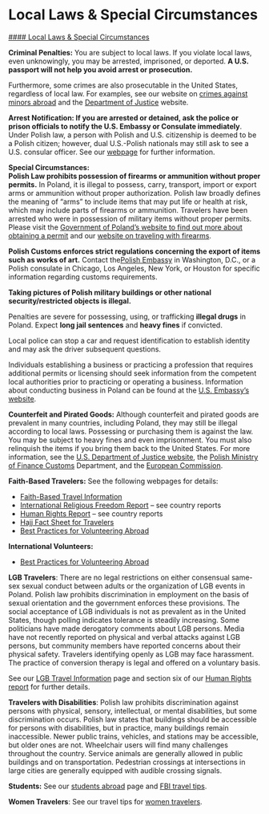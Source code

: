 # Local Laws & Special Circumstances

[#### Local Laws & Special Circumstances](javascript:void(0); "Local Laws & Special Circumstances")

**Criminal Penalties:** You are subject to local laws. If you violate local laws, even unknowingly, you may be arrested, imprisoned, or deported. **A U.S. passport will not help you avoid arrest or prosecution.**

Furthermore, some crimes are also prosecutable in the United States, regardless of local law. For examples, see our website on [crimes against minors abroad](http://travel.state.gov/content/passports/en/emergencies/arrest/criminalpenalties.html) and the [Department of Justice](http://www.justice.gov/usam/criminal-resource-manual-1617-extraterritorial-criminal-jurisdiction-18-usc-112-878-970-1116) website.

**Arrest Notification: If you are arrested or detained, ask the police or prison officials to notify the U.S. Embassy or Consulate immediately**. Under Polish law, a person with Polish and U.S. citizenship is deemed to be a Polish citizen; however, dual U.S.-Polish nationals may still ask to see a U.S. consular officer. See our [webpage](http://travel.state.gov/content/passports/english/emergencies/arrest.html) for further information.

**Special Circumstances:  
Polish Law prohibits possession of firearms or ammunition without proper permits.** In Poland, it is illegal to possess, carry, transport, import or export arms or ammunition without proper authorization. Polish law broadly defines the meaning of “arms” to include items that may put life or health at risk, which may include parts of firearms or ammunition. Travelers have been arrested who were in possession of military items without proper permits. Please visit the [Government of Poland’s website to find out more about obtaining a permit](https://www.gov.pl/web/usa-en/transport-of-arms-and-ammunition) and our [website on traveling with firearms](https://travel.state.gov/content/travel/en/international-travel/before-you-go/travelers-with-special-considerations/traveling-abroad-with-firearms.html).

**Polish Customs enforces strict regulations concerning the export of items such as works of art.** Contact the[Polish Embassy](https://www.gov.pl/web/usa-en/embassy-washington) in Washington, D.C., or a Polish consulate in Chicago, Los Angeles, New York, or Houston for specific information regarding customs requirements.

**Taking pictures of Polish military buildings or other national security/restricted objects is illegal.**

Penalties are severe for possessing, using, or trafficking **illegal drugs** in Poland. Expect **long jail sentences** and **heavy fines** if convicted.

Local police can stop a car and request identification to establish identity and may ask the driver subsequent questions.

Individuals establishing a business or practicing a profession that requires additional permits or licensing should seek information from the competent local authorities prior to practicing or operating a business. Information about conducting business in Poland can be found at the [U.S. Embassy’s website](https://pl.usembassy.gov/business/).

**Counterfeit and Pirated Goods:** Although counterfeit and pirated goods are prevalent in many countries, including Poland, they may still be illegal according to local laws. Possessing or purchasing them is against the law. You may be subject to heavy fines and even imprisonment. You must also relinquish the items if you bring them back to the United States. For more information, see the [U.S. Department of Justice website](https://www.justice.gov/criminal-ccips), the [Polish Ministry of Finance Customs](https://www.gov.pl/web/kas/dc?) Department, and the [European Commission](https://taxation-customs.ec.europa.eu/customs-4/prohibitions-and-restrictions/counterfeit-piracy-and-other-ipr-violations_en).

**Faith-Based Travelers:** See the following webpages for details:

* [Faith-Based Travel Information](https://travel.state.gov/content/passports/en/go/faith-based-travel.html)
* [International Religious Freedom Report](http://www.state.gov/j/drl/irf/rpt/index.htm) – see country reports
* [Human Rights Report](http://www.state.gov/j/drl/rls/hrrpt/) – see country reports
* [Hajj Fact Sheet for Travelers](http://travel.state.gov/content/passports/en/go/Hajj.html)
* [Best Practices for Volunteering Abroad](https://travel.state.gov/content/passports/en/go/volunteer.html)

**International Volunteers:**

* [Best Practices for Volunteering Abroad](https://travel.state.gov/content/travel/en/international-travel/before-you-go/travelers-with-special-considerations/volunteering-abroad.html)

**LGB Travelers**: There are no legal restrictions on either consensual same-sex sexual conduct between adults or the organization of LGB events in Poland. Polish law prohibits discrimination in employment on the basis of sexual orientation and the government enforces these provisions. The social acceptance of LGB individuals is not as prevalent as in the United States, though polling indicates tolerance is steadily increasing. Some politicians have made derogatory comments about LGB persons. Media have not recently reported on physical and verbal attacks against LGB persons, but community members have reported concerns about their physical safety. Travelers identifying openly as LGB may face harassment. The practice of conversion therapy is legal and offered on a voluntary basis.

See our [LGB Travel Information](/content/travel/en/international-travel/before-you-go/travelers-with-special-considerations/lgb.html) page and section six of our [Human Rights report](http://www.state.gov/j/drl/rls/hrrpt/) for further details.

**Travelers with Disabilities**: Polish law prohibits discrimination against persons with physical, sensory, intellectual, or mental disabilities, but some discrimination occurs. Polish law states that buildings should be accessible for persons with disabilities, but in practice, many buildings remain inaccessible. Newer public trains, vehicles, and stations may be accessible, but older ones are not. Wheelchair users will find many challenges throughout the country. Service animals are generally allowed in public buildings and on transportation. Pedestrian crossings at intersections in large cities are generally equipped with audible crossing signals.

**Students:** See our [students abroad](http://travel.state.gov/content/studentsabroad/en.html) page and [FBI travel tips](https://ucr.fbi.gov/investigate/counterintelligence/student-brochure).

**Women Travelers**: See our travel tips for [women travelers](http://travel.state.gov/content/passports/english/go/Women.html).